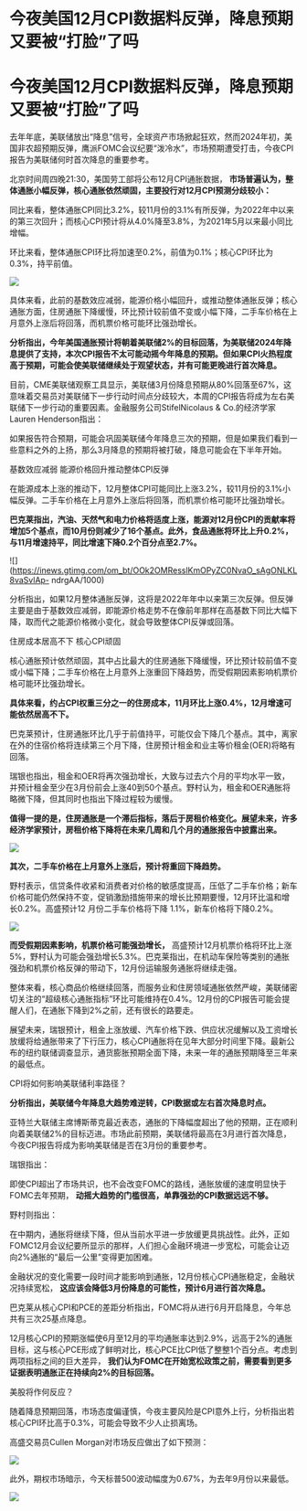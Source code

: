 # 今夜美国12月CPI数据料反弹，降息预期又要被“打脸”了吗

# 今夜美国12月CPI数据料反弹，降息预期又要被“打脸”了吗

去年年底，美联储放出“降息”信号，全球资产市场掀起狂欢，然而2024年初，美国非农超预期反弹，鹰派FOMC会议纪要“泼冷水”，市场预期遭受打击，今夜CPI报告为美联储何时首次降息的重要参考。

北京时间周四晚21:30，美国劳工部将公布12月CPI通胀数据，
**市场普遍认为，整体通胀小幅反弹，核心通胀依然顽固，主要投行对12月CPI预测分歧较小：**

同比来看，整体通胀CPI同比3.2%，较11月份的3.1%有所反弹，为2022年中以来的第三次回升；而核心CPI预计将从4.0%降至3.8%，为2021年5月以来最小同比增幅。

环比来看，整体通胀CPI环比将加速至0.2%，前值为0.1%；核心CPI环比为0.3%，持平前值。

![](https://inews.gtimg.com/om_bt/OZUgDcX9AYQSTPcTgMtmy0VDDfHw9cOZBBigqPCv3FDzcAA/1000)

具体来看，此前的基数效应减弱，能源价格小幅回升，或推动整体通胀反弹；核心通胀方面，住房通胀下降缓慢，环比预计较前值不变或小幅下降，二手车价格在上月意外上涨后将回落，而机票价格可能环比强劲增长。

**分析指出，今年美国通胀预计将朝着美联储2%的目标回落，为美联储2024年降息提供了支持，本次CPI报告不太可能动摇今年降息的预期。但如果CPI火热程度高于预期，可能会使美联储继续处于观望状态，并有可能更晚进行首次降息。**

目前，CME美联储观察工具显示，美联储3月份降息预期从80%回落至67%，这意味着交易员对美联储下一步行动时间点分歧较大，本周的CPI报告将成为左右美联储下一步行动的重要因素。金融服务公司StifelNicolaus
& Co.的经济学家Lauren Henderson指出：

如果报告符合预期，可能会巩固美联储今年降息三次的预期，但是如果我们看到一些意料之外的上扬，那么3月降息的预期将被打破，降息可能会在下半年开始。

基数效应减弱 能源价格回升推动整体CPI反弹

在能源成本上涨的推动下，12月整体CPI可能同比上涨3.2%，较11月份的3.1%小幅反弹。二手车价格在上月意外上涨后将回落，而机票价格可能环比强劲增长。

**巴克莱指出，汽油、天然气和电力价格将适度上涨，能源对12月份CPI的贡献率将增加5个基点，而10月份则减少了16个基点。此外，食品通胀将环比上升0.2%，与11月增速持平，同比增速下降0.2个百分点至2.7%。**

![](https://inews.gtimg.com/om_bt/OOk2OMResslKmOPyZC0NvaO_sAgONLKL8vaSvlAp-
ndrgAA/1000)

分析指出，如果12月整体通胀反弹，这将是2022年年中以来第三次反弹。但反弹主要是由于基数效应减弱，即能源价格走势不在像前年那样在高基数下同比大幅下降，取而代之能源价格微小变化，就会导致整体CPI反弹或回落。

住房成本居高不下 核心CPI顽固

核心通胀预计依然顽固，其中占比最大的住房通胀下降缓慢，环比预计较前值不变或小幅下降；二手车价格在上月意外上涨重回下降趋势，而受假期因素影响机票价格可能环比强劲增长。

**具体来看，约占CPI权重三分之一的住房成本，11月环比上涨0.4%，12月增速可能依然居高不下。**

巴克莱预计，住房通胀环比几乎于前值持平，可能仅会下降几个基点。其中，离家在外的住宿价格将连续第三个月下降，住房预计租金和业主等价租金(OER)将略有回落。

瑞银也指出，租金和OER将再次强劲增长，大致与过去六个月的平均水平一致，并预计租金至少在3月份前会上涨40到50个基点。野村认为，租金和OER通胀将略微下降，但其同时也指出下降过程较为缓慢。

**值得一提的是，住房通胀是一个滞后指标，落后于房租价格变化。展望未来，许多经济学家预计，房租价格下降将在未来几周和几个月的通胀报告中披露出来。**

![](https://inews.gtimg.com/om_bt/OCdduOBCAM7W-0T3MX4bPTqLwXHBGmtGXXBRZO6jYTOkQAA/1000)

**其次，二手车价格在上月意外上涨后，预计将重回下降趋势。**

野村表示，信贷条件收紧和消费者对价格的敏感度提高，压低了二手车价格；新车价格可能仍然保持不变，促销激励措施带来的增长比预期要慢，12月环比温和增长0.2%。高盛预计12
月份二手车价格将下降 1.1%，新车价格将下降0.2%。

![](https://inews.gtimg.com/om_bt/Olsi4-xYIx-2GIzHckyN9AM3yNS04WMSYWToKPu7NWOsIAA/1000)

**而受假期因素影响，机票价格可能强劲增长，**
高盛预计12月机票价格将环比上涨5%，野村认为可能会强劲增长5.3%。巴克莱指出，在机动车保险等类别的通胀强劲和机票价格反弹的带动下，12月份运输服务通胀将继续走强。

整体来看，核心商品价格继续回落，而服务业和住房领域通胀依然严峻，美联储密切关注的“超级核心通胀指标”环比可能维持在0.4%。12月份的CPI报告可能会提醒人们，在通胀下降到2%之前，还有很长的路要走。

展望未来，瑞银预计，租金上涨放缓、汽车价格下跌、供应状况缓解以及工资增长放缓将给通胀带来了下行压力，核心CPI通胀将在见年大部分时间里下降。最新公布的纽约联储调查显示，通货膨胀预期全面下降，未来一年的通胀预期降至三年来的最低点。

CPI将如何影响美联储利率路径？

**分析指出，美联储今年降息大趋势难逆转，CPI数据或左右首次降息时点。**

亚特兰大联储主席博斯蒂克最近表态，通胀的下降幅度超出了他的预期，正在顺利向着美联储2%的目标迈进。市场此前预期，美联储将最高在3月进行首次降息，今夜CPI报告将成为影响美联储是否在3月份的重要参考。

瑞银指出：

即使CPI超出了市场共识，也不会改变FOMC的路线，通胀放缓的速度明显快于FOMC去年预期， **动摇大趋势的门槛很高，单靠强劲的CPI数据远远不够。**

野村则指出：

在中期内，通胀将继续下降，但从当前水平进一步放缓更具挑战性。此外，正如FOMC12月会议纪要所显示的那样，人们担心金融环境进一步宽松，可能会让迈向2%通胀的“最后一公里”变得更加困难。

金融状况的变化需要一段时间才能影响到通胀，12月份核心CPI通胀稳定，金融状况持续宽松， **这应该会降低3月份降息的可能性，预计6月进行首次降息。**

巴克莱从核心CPI和PCE的差距分析指出，FOMC将从进行6月开启降息，今年总共有三次25基点降息。

12月核心CPI的预期涨幅使6月至12月的平均通胀率达到2.9%，远高于2%的通胀目标，这与核心PCE形成了鲜明对比，核心PCE比CPI低了整整1个百分点。考虑到两项指标之间的巨大差异，
**我们认为FOMC在开始宽松政策之前，需要看到更多证据表明通胀正在持续向2%的目标回落。**

美股将作何反应？

随着降息预期回落，市场态度偏谨慎，今夜主要风险是CPI意外上行，分析指出若核心CPI环比高于0.3%，可能会导致不少人止损离场。

高盛交易员Cullen Morgan对市场反应做出了如下预测：

![](https://inews.gtimg.com/om_bt/OsSpbmkQ_znX6Qnx8VjgyGzIxSB42zaqtXm7lhJcup3GIAA/1000)

此外，期权市场暗示，今天标普500波动幅度为0.67%，为去年9月份以来最低。

![](https://inews.gtimg.com/om_bt/OKXH1sHVKunkRddSPDzsnMOIxcuuwjs1fHj6GeLzJbb7UAA/1000)

